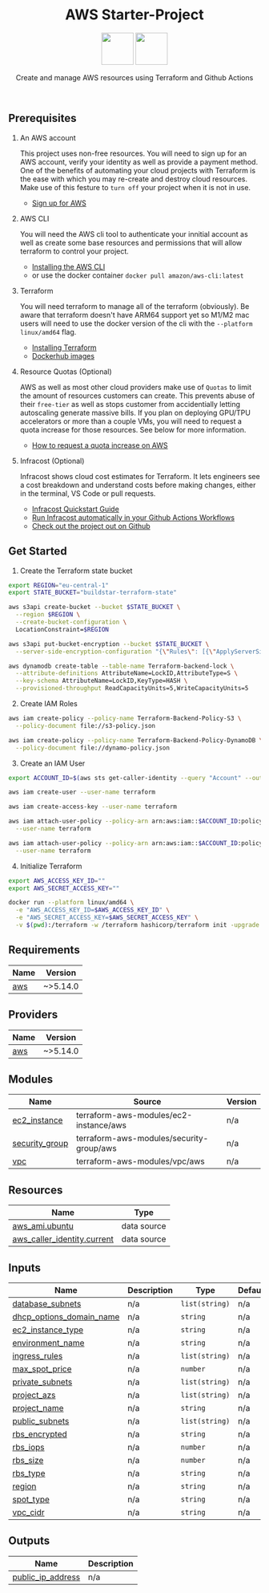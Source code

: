 <h1 align="center">
  AWS Starter-Project
</h1>

<p align="center">
  <img width="64" src="https://icons-for-free.com/iconfiles/png/512/amazon+aws-1331550885897517282.png">
  <img width="64" src="https://icons-for-free.com/iconfiles/png/512/terraform-1331550893634583795.png">
<p>

<p align="center">
Create and manage AWS resources using Terraform and Github Actions
</p>
<br>

## Prerequisites

1. An AWS account

   This project uses non-free resources. You will need to sign up for an AWS account, verify your identity as well as provide a payment method. One of the benefits of automating your cloud projects with Terraform is the ease with which you may re-create and destroy cloud resources. Make use of this festure to `turn off` your project when it is not in use.

   - [Sign up for AWS](https://aws.amazon.com/)

2. AWS CLI
   
   You will need the AWS cli tool to authenticate your innitial account as well as create some base resources and permissions that will allow terraform to control your project.
   - [Installing the AWS CLI](https://docs.aws.amazon.com/cli/latest/userguide/getting-started-install.html)
   - or use the docker container `docker pull amazon/aws-cli:latest`

3. Terraform

   You will need terraform to manage all of the terraform (obviously). Be aware that terraform doesn't have ARM64 support yet so M1/M2 mac users will need to use the docker version of the cli with the `--platform linux/amd64` flag.
   - [Installing Terraform](https://developer.hashicorp.com/terraform/tutorials/aws-get-started/install-cli)
   - [Dockerhub images](https://hub.docker.com/r/hashicorp/terraform/)

4. Resource Quotas (Optional)

   AWS as well as most other cloud providers make use of `Quotas` to limit the amount of resources customers can create. This prevents abuse of their `free-tier` as well as stops customer from accidentially letting autoscaling generate massive bills. If you plan on deploying GPU/TPU accelerators or more than a couple VMs, you will need to request a quota increase for those resources. See below for more information.

   - [How to request a quota increase on AWS](https://docs.aws.amazon.com/servicequotas/latest/userguide/request-quota-increase.html)

5. Infracost (Optional)

   Infracost shows cloud cost estimates for Terraform. It lets engineers see a cost breakdown and understand costs before making changes, either in the terminal, VS Code or pull requests.
   
   - [Infracost Quickstart Guide](https://www.infracost.io/docs/#quick-start)
   - [Run Infracost automatically in your Github Actions Workflows](https://github.com/infracost/actions)
   - [Check out the project out on Github](https://github.com/infracost/infracost)

## Get Started

1. Create the Terraform state bucket

  ```bash
  export REGION="eu-central-1"
  export STATE_BUCKET="buildstar-terraform-state"

  aws s3api create-bucket --bucket $STATE_BUCKET \
    --region $REGION \
    --create-bucket-configuration \
    LocationConstraint=$REGION

  aws s3api put-bucket-encryption --bucket $STATE_BUCKET \
    --server-side-encryption-configuration "{\"Rules\": [{\"ApplyServerSideEncryptionByDefault \":{\"SSEAlgorithm\": \"AES256\"}}]}"

  aws dynamodb create-table --table-name Terraform-backend-lock \
    --attribute-definitions AttributeName=LockID,AttributeType=S \
    --key-schema AttributeName=LockID,KeyType=HASH \
    --provisioned-throughput ReadCapacityUnits=5,WriteCapacityUnits=5
  ```

2. Create IAM Roles
  
  ```bash
  aws iam create-policy --policy-name Terraform-Backend-Policy-S3 \
    --policy-document file://s3-policy.json

  aws iam create-policy --policy-name Terraform-Backend-Policy-DynamoDB \
    --policy-document file://dynamo-policy.json
  ```

3. Create an IAM User

  ```bash
  export ACCOUNT_ID=$(aws sts get-caller-identity --query "Account" --output text)

  aws iam create-user --user-name terraform

  aws iam create-access-key --user-name terraform

  aws iam attach-user-policy --policy-arn arn:aws:iam::$ACCOUNT_ID:policy/Terraform-Backend-Policy-S3  \
    --user-name terraform

  aws iam attach-user-policy --policy-arn arn:aws:iam::$ACCOUNT_ID:policy/Terraform-Backend-Policy-DynamoDB  \
    --user-name terraform

  ```

4. Initialize Terraform

  ```bash
  export AWS_ACCESS_KEY_ID=""
  export AWS_SECRET_ACCESS_KEY=""

  docker run --platform linux/amd64 \
    -e "AWS_ACCESS_KEY_ID=$AWS_ACCESS_KEY_ID" \
    -e "AWS_SECRET_ACCESS_KEY=$AWS_SECRET_ACCESS_KEY" \
    -v $(pwd):/terraform -w /terraform hashicorp/terraform init -upgrade
  ```


<!-- BEGIN_TF_DOCS -->
## Requirements

| Name | Version |
|------|---------|
| <a name="requirement_aws"></a> [aws](#requirement\_aws) | ~>5.14.0 |

## Providers

| Name | Version |
|------|---------|
| <a name="provider_aws"></a> [aws](#provider\_aws) | ~>5.14.0 |

## Modules

| Name | Source | Version |
|------|--------|---------|
| <a name="module_ec2_instance"></a> [ec2\_instance](#module\_ec2\_instance) | terraform-aws-modules/ec2-instance/aws | n/a |
| <a name="module_security_group"></a> [security\_group](#module\_security\_group) | terraform-aws-modules/security-group/aws | n/a |
| <a name="module_vpc"></a> [vpc](#module\_vpc) | terraform-aws-modules/vpc/aws | n/a |

## Resources

| Name | Type |
|------|------|
| [aws_ami.ubuntu](https://registry.terraform.io/providers/hashicorp/aws/latest/docs/data-sources/ami) | data source |
| [aws_caller_identity.current](https://registry.terraform.io/providers/hashicorp/aws/latest/docs/data-sources/caller_identity) | data source |

## Inputs

| Name | Description | Type | Default | Required |
|------|-------------|------|---------|:--------:|
| <a name="input_database_subnets"></a> [database\_subnets](#input\_database\_subnets) | n/a | `list(string)` | n/a | yes |
| <a name="input_dhcp_options_domain_name"></a> [dhcp\_options\_domain\_name](#input\_dhcp\_options\_domain\_name) | n/a | `string` | n/a | yes |
| <a name="input_ec2_instance_type"></a> [ec2\_instance\_type](#input\_ec2\_instance\_type) | n/a | `string` | n/a | yes |
| <a name="input_environment_name"></a> [environment\_name](#input\_environment\_name) | n/a | `string` | n/a | yes |
| <a name="input_ingress_rules"></a> [ingress\_rules](#input\_ingress\_rules) | n/a | `list(string)` | n/a | yes |
| <a name="input_max_spot_price"></a> [max\_spot\_price](#input\_max\_spot\_price) | n/a | `number` | n/a | yes |
| <a name="input_private_subnets"></a> [private\_subnets](#input\_private\_subnets) | n/a | `list(string)` | n/a | yes |
| <a name="input_project_azs"></a> [project\_azs](#input\_project\_azs) | n/a | `list(string)` | n/a | yes |
| <a name="input_project_name"></a> [project\_name](#input\_project\_name) | n/a | `string` | n/a | yes |
| <a name="input_public_subnets"></a> [public\_subnets](#input\_public\_subnets) | n/a | `list(string)` | n/a | yes |
| <a name="input_rbs_encrypted"></a> [rbs\_encrypted](#input\_rbs\_encrypted) | n/a | `string` | n/a | yes |
| <a name="input_rbs_iops"></a> [rbs\_iops](#input\_rbs\_iops) | n/a | `number` | n/a | yes |
| <a name="input_rbs_size"></a> [rbs\_size](#input\_rbs\_size) | n/a | `number` | n/a | yes |
| <a name="input_rbs_type"></a> [rbs\_type](#input\_rbs\_type) | n/a | `string` | n/a | yes |
| <a name="input_region"></a> [region](#input\_region) | n/a | `string` | n/a | yes |
| <a name="input_spot_type"></a> [spot\_type](#input\_spot\_type) | n/a | `string` | n/a | yes |
| <a name="input_vpc_cidr"></a> [vpc\_cidr](#input\_vpc\_cidr) | n/a | `string` | n/a | yes |

## Outputs

| Name | Description |
|------|-------------|
| <a name="output_public_ip_address"></a> [public\_ip\_address](#output\_public\_ip\_address) | n/a |
<!-- END_TF_DOCS -->
